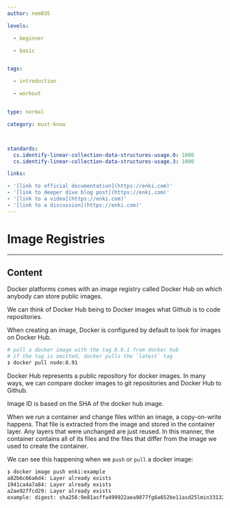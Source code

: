 ```yaml
---
author: nem035

levels:

  - beginner

  - basic


tags:

  - introduction

  - workout


type: normal

category: must-know



standards:
  cs.identify-linear-collection-data-structures-usage.0: 1000
  cs.identify-linear-collection-data-structures-usage.3: 1000

links:

- '[link to official documentation](https://enki.com)'
- '[link to deeper dive blog post](https://enki.com)'
- '[link to a video](https://enki.com)'
- '[link to a discussion](https://enki.com)'
---
```

# Image Registries
---
## Content


Docker platforms comes with an image registry called Docker Hub on which anybody can store public images.

We can think of Docker Hub being to Docker images what Github is to code repositories.

When creating an image, Docker is configured by default to look for images on Docker Hub.

```bash
# pull a docker image with the tag 8.9.1 from docker hub
# if the tag is omitted, docker pulls the `latest` tag
❯ docker pull node:8.91
```

Docker Hub represents a public repository for docker images. In many ways, we can compare docker images to git repositories and Docker Hub to Github.

Image ID is based on the SHA of the docker hub image.

When we run a container and change files within an image, a copy-on-write happens. That file is extracted from the image and stored in the container layer. Any layers that were unchanged are just reused. In this manner, the container contains all of its files and the files that differ from the image we used to create the container.

We can see this happening when we `push` or `pull` a docker image:

```bash
❯ docker image push enki:example
a82b6c66a6d4: Layer already exists
1941ca4a7a84: Layer already exists
a2ae92ffcd29: Layer already exists
example: digest: sha256:9e81asffa499922aea9877fg6a652be11asd25lmin331322nybys size: 948
```
